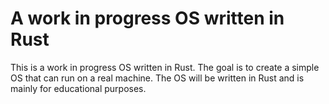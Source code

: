 # A work in progress OS written in Rust
This is a work in progress OS written in Rust. The goal is to create a simple OS that can run on a real machine. The OS will be written in Rust and is mainly for educational purposes.